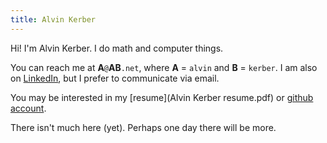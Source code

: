```yaml
---
title: Alvin Kerber
---
```


Hi! I'm Alvin Kerber. I do math and computer things.

You can reach me at **A**`@`**AB**`.net`, where **A** = `alvin` and **B**
= ``kerber``.  I am also on
[LinkedIn](https://www.linkedin.com/in/alvin-kerber-1576688a/), but I prefer to
communicate via email.

You may be interested in my [resume](Alvin Kerber resume.pdf) or [github
account](https://github.com/akerber47/).

There isn't much here (yet). Perhaps one day there will be more.
